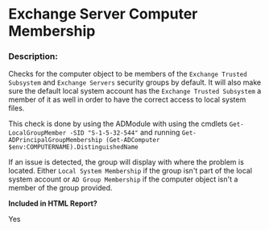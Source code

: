 # Exchange Server Computer Membership

### Description:

Checks for the computer object to be members of the `Exchange Trusted Subsystem` and `Exchange Servers` security groups by default. It will also make sure the default local system account has the `Exchange Trusted Subsystem` a member of it as well in order to have the correct access to local system files.

This check is done by using the ADModule with using the cmdlets `Get-LocalGroupMember -SID "S-1-5-32-544"` and running `Get-ADPrincipalGroupMembership (Get-ADComputer $env:COMPUTERNAME).DistinguishedName`

If an issue is detected, the group will display with where the problem is located. Either `Local System Membership` if the group isn't part of the local system account or `AD Group Membership` if the computer object isn't a member of the group provided.


**Included in HTML Report?**

Yes
